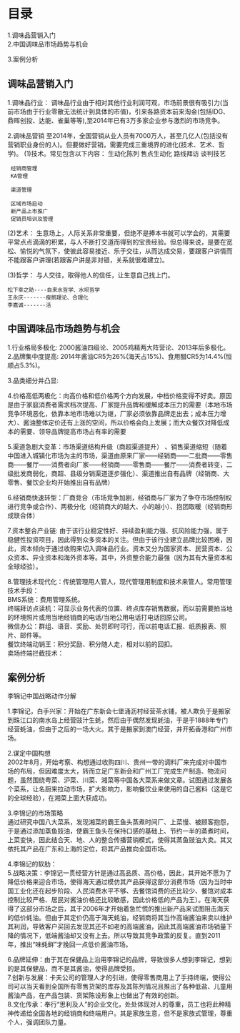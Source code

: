 # 目录
1.调味品营销入门   
2.中国调味品市场趋势与机会 
  
3.案例分析   


## 调味品营销入门 
1.调味品行业：
  调味品行业由于相对其他行业利润可观，市场前景很有吸引力(当前市场由于行业零散无法统计到具体的市值)，引来各路资本前来淘金(包括IDG、鼎晖创投、达能、雀巢等等),至2014年已有3万多家企业参与激烈的市场竞争。

2.调味品营销
  至2014年，全国营销从业人员有7000万人，甚至几亿人(包括没有营销职业身份的人)。但要做好营销，需要完成三重境界的进化(技术、艺术、哲学)。
  (1)技术。常见包含以下内容：
     生动化陈列
     售点生动化
     路线拜访
     谈判技艺
     
     经销商管理
     KA管理

     渠道管理
     
     区域市场启动
     新产品上市推广
     促销员培训及管理     
     
  (2)艺术：
    生意场上，人际关系非常重要，但绝不是捧本书就可以学会的，其需要平常点点滴滴的积累，与人不断打交道而得到的宝贵经验。但总得来说，是要在宽松、愉悦的气氛下，使彼此容易接近、乐于交往，从而达成交易，要跟客户讲情而不能跟客户讲理(若跟客户讲是非对错，关系就很难建立)。  

  (3)哲学：
    与人交往，取得他人的信任，让生意自己找上门。

    松下幸之助----自来水哲学、水坝哲学
    王永庆-------瘦鹅理论、合理化
    李嘉诚-------活
    
## 中国调味品市场趋势与机会 
1.行业格局多极化:  2000酱油四级论、2005鸡精两大阵营论、2013年后多极化。
2.品牌集中度提高:  2014年酱油CR5为26%(海天占15%)、食用醋CR5为14.4%(恒顺占5.3%)。 

3.品类细分并凸显:  

4.价格高低两极化：向高价格和低价格两个方向发展，中档价格变得不好卖。原因是由于家庭消费者需求档次提高、厂家提升品牌和缓解成本压力的需要（本地市场竞争环境恶化，依靠本地市场难以为继，厂家必须依靠品牌走出去；成本压力增大）、酱油整体定价还有上涨的空间，所以价格会向上发展；而大众餐饮对降低成本的需要、领导品牌提高市场占有率的需要

5.渠道急剧大变革：市场渠道结构升级（商超渠道提升） 、销售渠道缩短（随着中国进入城镇化市场为主的市场，渠道由原来厂家——经销商——二批商——零售商——餐厅——消费者向厂家——经销商——零售商——餐厅——消费者转变，二级批发商弱化，商超、县级分销渠道逐步强化）、渠道推出自有品牌（经销商、大零售、餐饮企业均开始推出自有品牌）

6.经销商快速转型：厂商竞合（市场竞争加剧，经销商与厂家为了争夺市场控制权进行竞争或合作）、两极分化（经销商大的越大、小的越小）、抱团取暖（经销商形成联合体）

7.资本整合产业链: 由于该行业稳定性好、持续盈利能力强、抗风险能力强，属于稳健性投资项目，因此得到众多资本的关注。但由于该行业建立品牌比较困难，因此，资本倾向于通过收购来切入调味品行业。资本又分为国家资本、民营资本、公众资本、异业资本和海外资本等。其中，外资整合能力最强（因为其有大量资本和全球经验）。

8.管理技术现代化：传统管理用人管人，现代管理用制度和技术来管人。常用管理技术手段：   
  BMS系统：费用管理系统。      
  终端拜访点读机：可显示业务代表的位置、终点库存销售数据，而以前需要拍当地的环境照片或用当地经销商的电话/当地公用电话打电话回原公司。     
  微信办公：群组、语音、奖励、处罚即时可行，而以前电话汇报、纸质报表、照片、邮件等。      
  餐饮终端动销王：积分奖励、积分随人走，相对以前的回扣。      
  卖场终端拦截技术：    
  

## 案例分析
李锦记中国战略动作分解

1.李锦记，白手兴家：开始在广东新会七堡涌沥村经营茶水铺，被人欺负于是搬家到珠江口的南水岛上经营豉汁生蚝，然后由于偶然发现蚝油，于是于1888年专门经营蚝油，但由于之后的一场大火。其于是搬家到澳门经营，并开拓香港和广州市场。    

2.谋定中国构想   
2002年8月，开始考察、构想通过收购四川、贵州一带的调料厂来完成对中国市场的布局，但因难度太大，转而立足广东新会和广州工厂完成生产制造、物流问题，虽然围绕粤菜、沪菜、川菜、湘菜等中国各大菜系来做文章。试图通过发展各个菜系，让名厨来拉动市场，扩大影响力，影响餐饮业来使用的自己酱料（这是它的全球经验），在湘菜上面大获成功。   

3.李锦记的市场策略   
  通过研究中国八大菜系，发现湘菜的霸王鱼头蒸煮时间厂、上菜慢、被顾客抱怨，于是通过添加蒸鱼豉油，使霸王鱼头在保持口感的基础上、节约一半的蒸煮时间，上菜变快，因此结合天、地、人的整合传播营销模式，使得其蒸鱼豉油大卖。其又依托其产品在广东和上海的定位，将其产品推向全国市场。    
  
4.李锦记的软肋：    
5.战略决策：李锦记一贯经营方针是通过高品质、高价格，因此，其开始不愿为了降低价格来迎合市场，使得海天通过模仿其产品获得这部分消费市场（因为当时中国工业化还在起步阶段、人民消费水平不够、去餐馆消费的还比较少、餐馆对成本控制比较严格、居民对酱油价格还比较敏感，因此价格低的产品为王）。在海天获得了这部分市场之后，其于2006年才开始着急忙慌的推出新产品来试图阻击海天的低价蚝油。但由于其定价仍高于海天蚝油，经销商将其当作高端酱油来卖以维护其利润，导致客户买回去发现其还不如老的高端酱油，因此其高端酱油市场销量下降的情况下，低端酱油却又没有上去。所以导致其竞争政策的反复。直到2011年，推出“味蚝鲜”才挽回一点低价酱油市场。      

6.品牌延伸：由于其在保健品上沿用李锦记的品牌，导致很多人想到李锦记，想到的是其保健品，而不是其酱油，使得品牌受损。     
7.创新与发展：卡夫公司的管理人才的引进，使得零售商用上了手持终端，使得公司可以当天看到全国所有零售货架的库存及其陈列情况且推出了各种低盐、儿童用酱油产品，在产品包装、货架陈设形象上也做出了有效的创新。    
8.文化传承：奉行“思利及人”的企业文化，处处体现对人的尊重，员工也将此种精神传递给全国各地的经销商和终端用户。其是家族生意，但不是家族式管理，尊重个人，强调团队力量。     
